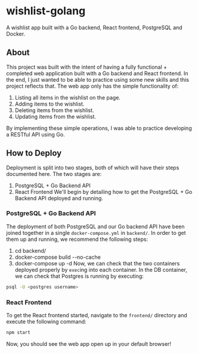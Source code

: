 # wishlist-golang
A wishlist app built with a Go backend, React frontend, PostgreSQL and Docker.

## About
This project was built with the intent of having a fully functional + completed web application built with a Go backend and React frontend. In the end, I just wanted to be able to practice using some new skills and this project reflects that. The web app only has the simple functionality of:
1. Listing all items in the wishlist on the page.
2. Adding items to the wishlist.
3. Deleting items from the wishlist.
4. Updating items from the wishlist.

By implementing these simple operations, I was able to practice developing a RESTful API using Go.

##  How to Deploy
Deployment is split into two stages, both of which will have their steps documented here. The two stages are:
1. PostgreSQL + Go Backend API
2. React Frontend
We'll begin by detailing how to get the PostgreSQL + Go Backend API deployed and running.
### PostgreSQL + Go Backend API
The deployment of both PostgreSQL and our Go backend API have been joined together in a single `docker-compose.yml` in `backend/`. In order to get them up and running, we recommend the following steps:
1. cd backend/
2. docker-compose build --no-cache
3. docker-compose up -d
Now, we can check that the two containers deployed properly by `exec`ing into each container. In the DB container, we can check that Postgres is running by executing:
```bash
psql -U <postgres username>
```

### React Frontend
To get the React frontend started, navigate to the `frontend/` directory and execute the following command:
```bash
npm start
```
Now, you should see the web app open up in your default browser!

